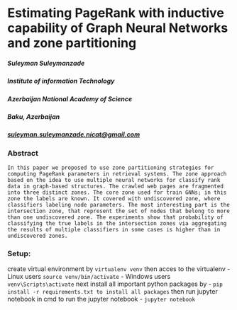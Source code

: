 # Estimating PageRank with inductive capability of Graph Neural Networks and zone partitioning

##### Suleyman Suleymanzade

##### Institute of information Technology

##### Azerbaijan National Academy of Science

##### Baku, Azerbaijan

##### suleyman.suleymanzade.nicat@gmail.com

### Abstract

    In this paper we proposed to use zone partitioning strategies for computing PageRank parameters in retrieval systems. The zone approach based on the idea to use multiple neural networks for classify rank data in graph-based structures. The crawled web pages are fragmented into three distinct zones. The core zone used for train GNNs; in this zone the labels are known. It covered with undiscovered zone, where classifiers labeling node parameters. The most interesting part is the intersection zone, that represent the set of nodes that belong to more than one undiscovered zone. The experiments show that probability of classifying the true labels in the intersection zones via aggregating the results of multiple classifiers in some cases is higher than in undiscovered zones.

### Setup:

create virtual environment by `virtualenv venv`
then acces to the virtualenv - Linux users `source venv/bin/activate` - Windows users `venv\Scripts\activate`
next install all important python packages by - `pip install -r requirements.txt to install all packages`
then run jupyter notebook in cmd to run the jupyter notebook - `jupyter notebook`
